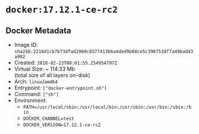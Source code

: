 # `docker:17.12.1-ce-rc2`

## Docker Metadata

- Image ID: `sha256:2216d1cb7b73dfad2960c8577413b6a4ded9b68ce5c3967538f7a49bad43a992`
- Created: `2018-02-23T00:01:55.254954797Z`
- Virtual Size: ~ 114.33 Mb  
  (total size of all layers on-disk)
- Arch: `linux`/`amd64`
- Entrypoint: `["docker-entrypoint.sh"]`
- Command: `["sh"]`
- Environment:
  - `PATH=/usr/local/sbin:/usr/local/bin:/usr/sbin:/usr/bin:/sbin:/bin`
  - `DOCKER_CHANNEL=test`
  - `DOCKER_VERSION=17.12.1-ce-rc2`
